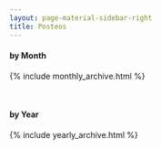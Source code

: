 ```yaml
---
layout: page-material-sidebar-right
title: Posteos
---
```

#### by Month
{% include monthly_archive.html %}

<br/>

#### by Year
{% include yearly_archive.html %}